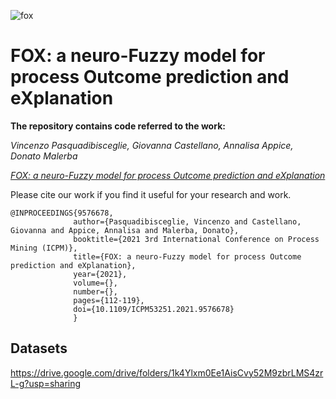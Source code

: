 ![fox](https://user-images.githubusercontent.com/57073656/123228653-e5980580-d4d5-11eb-8bae-b554adce4753.png)

# FOX: a neuro-Fuzzy model for process Outcome prediction and eXplanation
**The repository contains code referred to the work:**

*Vincenzo Pasquadibisceglie, Giovanna Castellano, Annalisa Appice, Donato Malerba*

[*FOX: a neuro-Fuzzy model for process Outcome prediction and eXplanation*](https://ieeexplore.ieee.org/document/9576678)

Please cite our work if you find it useful for your research and work.
```
@INPROCEEDINGS{9576678,  
              author={Pasquadibisceglie, Vincenzo and Castellano, Giovanna and Appice, Annalisa and Malerba, Donato},  
              booktitle={2021 3rd International Conference on Process Mining (ICPM)},   
              title={FOX: a neuro-Fuzzy model for process Outcome prediction and eXplanation},   
              year={2021},  
              volume={},  
              number={},  
              pages={112-119},  
              doi={10.1109/ICPM53251.2021.9576678}
              }
```

## Datasets 
https://drive.google.com/drive/folders/1k4Ylxm0Ee1AisCvy52M9zbrLMS4zrL-g?usp=sharing

